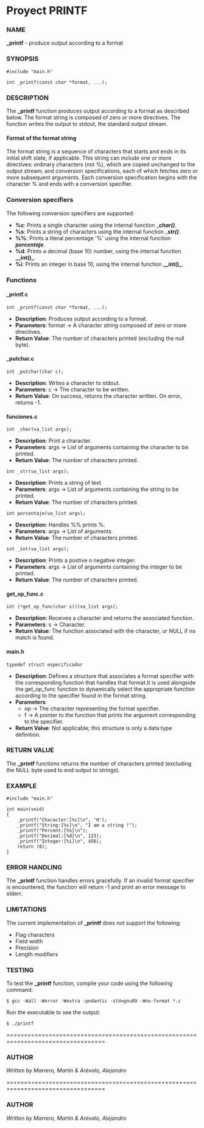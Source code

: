 # Proyect PRINTF


### NAME
**_printf** - produce output according to a format



### SYNOPSIS

```text
#include "main.h"

int _printf(const char *format, ...);
```


### DESCRIPTION

The **_printf** function produces output according to a format as described below. The format string is composed of zero or more directives. The function writes the output to stdout, the standard output stream.

#### Format of the format string

The format string is a sequence of characters that starts and ends in its initial shift state, if applicable. This string can include one or more directives: ordinary characters (not %), which are copied unchanged to the output stream; and conversion specifications, each of which fetches zero or more subsequent arguments. Each conversion specification begins with the character % and ends with a conversion specifier.

### **Conversion specifiers**

The following conversion specifiers are supported:

- **%c**: Prints a single character using the internal function _**_char()_**.
- **%s**: Prints a string of characters using the internal function _**_str()_**.
- **%%**: Prints a literal percentage '%' using the internal function **_porcentaje_**.
- **%d**: Prints a decimal (base 10) number, using the internal function **__int()_**.
- **%i**: Prints an integer in base 10, using the internal function **__int()_**.

### Functions

#### _printf.c

```text
int _printf(const char *format, ...);
```

- **Description**: Produces output according to a format.
- **Parameters**: format -> A character string composed of zero or more directives.
- **Return Value**: The number of characters printed (excluding the null byte).

#### _putchar.c

```text
int _putchar(char c);
```

- **Description**: Writes a character to stdout.
- **Parameters**: c -> The character to be written.
- **Return Value**: On success, returns the character written. On error, returns -1.

#### funciones.c

```text
int _char(va_list args); 
```

- **Description**: Print a character.
- **Parameters**: args -> List of arguments containing the character to be printed.
- **Return Value**: The number of characters printed.

```text
int _str(va_list args); 
```

- **Description**: Prints a string of text.
- **Parameters**: args -> List of arguments containing the string to be printed.
- **Return Value**: The number of characters printed.

```text
int porcentaje(va_list args); 
```

- **Description**: Handles %% prints %.
- **Parameters**: args -> List of arguments.
- **Return Value**: The number of characters printed.

```text
int _int(va_list args); 
```

- **Description**: Prints a postive o negative integer.
- **Parameters**: args -> List of arguments containing the integer to be printed.
- **Return Value**: The number of characters printed.

#### get_op_func.c

```text
int (*get_op_func(char s))(va_list args);
```

- **Description**: Receives a character and returns the associated function.
- **Parameters**: s -> Character.
- **Return Value**: The function associated with the character, or NULL if no match is found.

#### main.h

```text
typedef struct especificador
```

- **Description**: Defines a structure that associates a format specifier with the corresponding function that handles that format.It is used alongside the get_op_func function to dynamically select the appropriate function according to the specifier found in the format string.
- **Parameters**: 
    - op -> The character representing the format specifier. 
    - f -> A pointer to the function that prints the argument corresponding to the specifier.
- **Return Value**: Not applicable; this structure is only a data type definition.


### RETURN VALUE

The **_printf** functions returns the number of characters printed (excluding the NULL byte used to end output to strings).


### EXAMPLE

```text
#include "main.h"

int main(void)
{
    _printf("Character:[%c]\n", 'H');
    _printf("String:[%s]\n", "I am a string !");
    _printf("Percent:[%%]\n");
    _printf("Decimal:[%d]\n", 123);
    _printf("Integer:[%i]\n", 456);
    return (0);
}
```


### ERROR HANDLING

The **_printf** function handles errors gracefully. If an invalid format specifier is encountered, the function will return -1 and print an error message to stderr.


### LIMITATIONS
The current implementation of **_printf** does not support the following:

- Flag characters
- Field width
- Precision
- Length modifiers

### TESTING
To test the **_printf** function, compile your code using the following command:

```text
$ gcc -Wall -Werror -Wextra -pedantic -std=gnu89 -Wno-format *.c
```

Run the executable to see the output:

```text
$ ./printf
```

==================================================================================

### AUTHOR

_Written by Marrero, Martín & Arévalo, Alejandro_

==================================================================================
### AUTHOR

_Written by Marrero, Martín & Arévalo, Alejandro_



